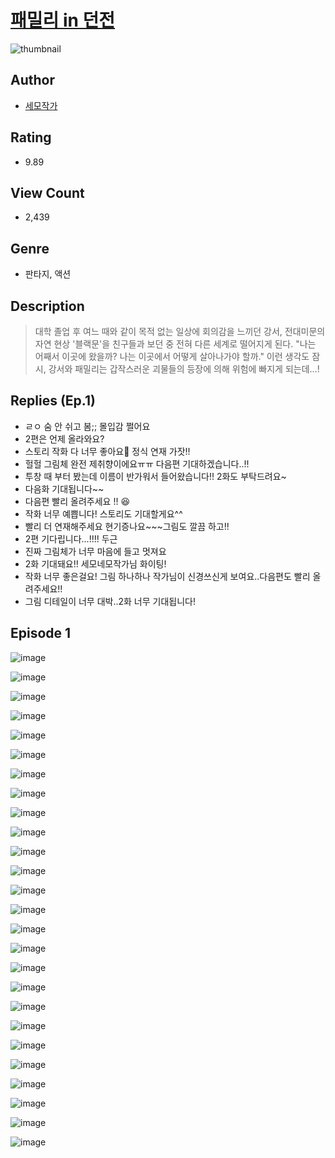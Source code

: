 # [패밀리 in 던전](https://comic.naver.com/challenge/list?titleId=810542)
![thumbnail](https://image-comic.pstatic.net/user_contents_data/challenge_comic/2023/05/23/304108/upload_7161622147548918838_480x623.jpeg)

## Author
- [세모작가](https://comic.naver.com/artistTitle?id=304108)

## Rating
- 9.89

## View Count
- 2,439

## Genre
- 판타지, 액션

## Description
> 대학 졸업 후 여느 때와 같이 목적 없는 일상에 회의감을 느끼던 강서, 전대미문의 자연 현상 '블랙문'을 친구들과 보던 중 전혀 다른 세계로 떨어지게 된다. "나는 어째서 이곳에 왔을까? 나는 이곳에서 어떻게 살아나가야 할까." 이런 생각도 잠시, 강서와 패밀리는 갑작스러운 괴물들의 등장에 의해 위험에 빠지게 되는데…!

## Replies (Ep.1)
- ㄹㅇ 숨 안 쉬고 봄;; 몰입감 쩔어요
- 2편은 언제 올라와요?
- 스토리 작화 다 너무 좋아요🫶 정식 연재 가잣!!
- 헐헐 그림체 완전 제취향이에요ㅠㅠ 다음편 기대하겠습니다..!!
- 투창 때 부터 봤는데 이름이 반가워서 들어왔습니다!! 2화도 부탁드려요~
- 다음화 기대됩니다~~
- 다음편 빨리 올려주세요 !! 😆
- 작화 너무 예쁩니다! 스토리도 기대할게요^^
- 빨리 더 연재해주세요 현기증나요~~~그림도 깔끔 하고!!
- 2편 기다립니다...!!!! 두근
- 진짜 그림체가 너무 마음에 들고 멋져요
- 2화 기대돼요!! 세모네모작가님 화이팅!
- 작화 너무 좋은걸요! 그림 하나하나 작가님이 신경쓰신게 보여요..다음편도 빨리 올려주세요!!
- 그림 디테일이 너무 대박..2화 너무 기대됩니다!

## Episode 1
![image](https://image-comic.pstatic.net/user_contents_data/challenge_comic/2023/05/23/304108/upload_4051326735091982949.jpeg)

![image](https://image-comic.pstatic.net/user_contents_data/challenge_comic/2023/05/23/304108/upload_7221913675139134561.jpeg)

![image](https://image-comic.pstatic.net/user_contents_data/challenge_comic/2023/05/23/304108/upload_3979321036321993785.jpeg)

![image](https://image-comic.pstatic.net/user_contents_data/challenge_comic/2023/05/23/304108/upload_7162189491136193845.jpeg)

![image](https://image-comic.pstatic.net/user_contents_data/challenge_comic/2023/05/23/304108/upload_3545239339744126516.jpeg)

![image](https://image-comic.pstatic.net/user_contents_data/challenge_comic/2023/05/23/304108/upload_4121409596952228408.jpeg)

![image](https://image-comic.pstatic.net/user_contents_data/challenge_comic/2023/05/23/304108/upload_7089571150566733366.jpeg)

![image](https://image-comic.pstatic.net/user_contents_data/challenge_comic/2023/05/23/304108/upload_7219888568010945123.jpeg)

![image](https://image-comic.pstatic.net/user_contents_data/challenge_comic/2023/05/23/304108/upload_7147887026722059313.jpeg)

![image](https://image-comic.pstatic.net/user_contents_data/challenge_comic/2023/05/23/304108/upload_3834924364749746482.jpeg)

![image](https://image-comic.pstatic.net/user_contents_data/challenge_comic/2023/05/23/304108/upload_7221582682749284961.jpeg)

![image](https://image-comic.pstatic.net/user_contents_data/challenge_comic/2023/05/23/304108/upload_3545851543593956916.jpeg)

![image](https://image-comic.pstatic.net/user_contents_data/challenge_comic/2023/05/23/304108/upload_4063716052853482544.jpeg)

![image](https://image-comic.pstatic.net/user_contents_data/challenge_comic/2023/05/23/304108/upload_3761966077462274617.jpeg)

![image](https://image-comic.pstatic.net/user_contents_data/challenge_comic/2023/05/23/304108/upload_3775817703423946809.jpeg)

![image](https://image-comic.pstatic.net/user_contents_data/challenge_comic/2023/05/23/304108/upload_4120855653444499768.jpeg)

![image](https://image-comic.pstatic.net/user_contents_data/challenge_comic/2023/05/23/304108/upload_3991941226490246754.jpeg)

![image](https://image-comic.pstatic.net/user_contents_data/challenge_comic/2023/05/23/304108/upload_3775762934738739812.jpeg)

![image](https://image-comic.pstatic.net/user_contents_data/challenge_comic/2023/05/23/304108/upload_3472901356601828144.jpeg)

![image](https://image-comic.pstatic.net/user_contents_data/challenge_comic/2023/05/23/304108/upload_3761684804335330914.jpeg)

![image](https://image-comic.pstatic.net/user_contents_data/challenge_comic/2023/05/23/304108/upload_3847818346111721827.jpeg)

![image](https://image-comic.pstatic.net/user_contents_data/challenge_comic/2023/05/23/304108/upload_3559078874637809206.jpeg)

![image](https://image-comic.pstatic.net/user_contents_data/challenge_comic/2023/05/23/304108/upload_3919086297611252528.jpeg)

![image](https://image-comic.pstatic.net/user_contents_data/challenge_comic/2023/05/23/304108/upload_3690189954008561972.jpeg)

![image](https://image-comic.pstatic.net/user_contents_data/challenge_comic/2023/05/23/304108/upload_3775534050898360112.jpeg)

![image](https://image-comic.pstatic.net/user_contents_data/challenge_comic/2023/05/23/304108/upload_7221629970235811121.jpeg)
